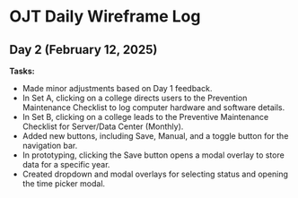 # OJT Daily Wireframe Log

## Day 2 (February 12, 2025)
**Tasks:**
- Made minor adjustments based on Day 1 feedback.
- In Set A, clicking on a college directs users to the Prevention Maintenance Checklist to log computer hardware and software details.
- In Set B, clicking on a college leads to the Preventive Maintenance Checklist for Server/Data Center (Monthly).
- Added new buttons, including Save, Manual, and a toggle button for the navigation bar.
- In prototyping, clicking the Save button opens a modal overlay to store data for a specific year.
- Created dropdown and modal overlays for selecting status and opening the time picker modal.

